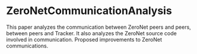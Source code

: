 # ZeroNetCommunicationAnalysis
 This paper analyzes the communication between ZeroNet peers and peers, between peers and Tracker. It also analyzes the ZeroNet source code involved in communication. Proposed improvements to ZeroNet communications.
